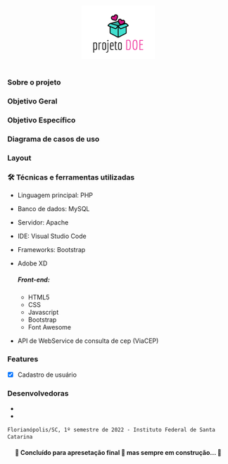 <p align="center" width="100%">
    <img width="33%" src="https://github.com/ifYanneelse/projetoDoe/blob/main/logoprojetodoe.png">
</p>

#

### Sobre o projeto

### Objetivo Geral

### Objetivo Específico

### Diagrama de casos de uso

### Layout


### 🛠 Técnicas e ferramentas utilizadas
- Linguagem principal: PHP
- Banco de dados: MySQL
- Servidor: Apache
- IDE: Visual Studio Code
- Frameworks: Bootstrap
- Adobe XD

    ##### Front-end: 
    - HTML5
    - CSS 
    - Javascript
    - Bootstrap
    - Font Awesome

- API de WebService de consulta de cep (ViaCEP)

### Features

- [x] Cadastro de usuário

### Desenvolvedoras
-
-


  	Florianópolis/SC, 1º semestre de 2022 - Instituto Federal de Santa Catarina
 
<h4 align="center"> 
	🚧  Concluído para apresetação final 🚀 mas sempre em construção...  🚧
</h4>

